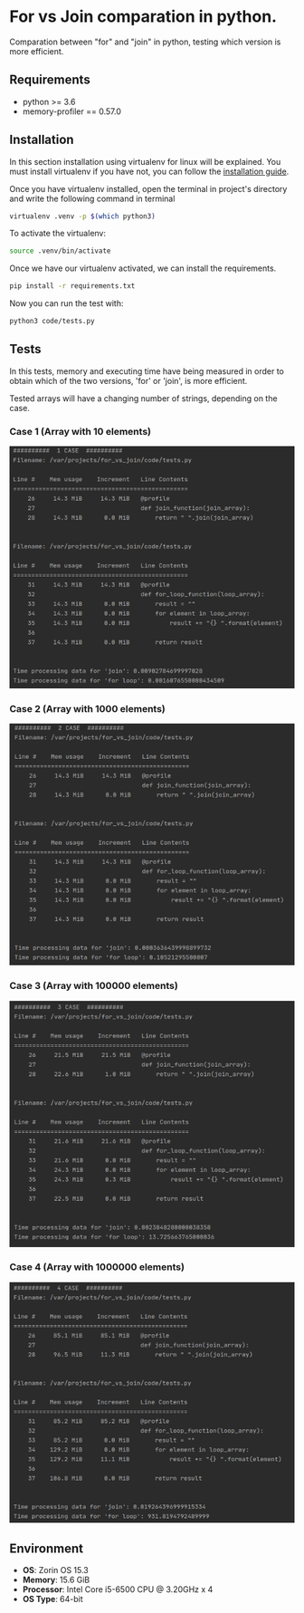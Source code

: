 # For vs Join comparation in python.
Comparation between "for" and "join" in python, testing which version is more efficient.

## Requirements
* python >= 3.6
* memory-profiler == 0.57.0

## Installation
In this section installation using virtualenv for linux will be explained.
You must install virtualenv if you have not, you can follow the 
[installation guide](https://virtualenv.pypa.io/en/stable/installation.html).

Once you have virtualenv installed, open the terminal in project's directory and write the following command in terminal

```bash
virtualenv .venv -p $(which python3)
```

To activate the virtualenv:
```bash
source .venv/bin/activate
```

Once we have our virtualenv activated, we can install the requirements.
```bash
pip install -r requirements.txt
```

Now you can run the test with:
```bash
python3 code/tests.py
```

## Tests
In this tests, memory and executing time have being measured in order to obtain which of the two versions, 
'for' or 'join', is more efficient.

Tested arrays will have a changing number of strings, depending on the case.

### Case 1 (Array with 10 elements)
![Memory and time used to process data in array with 10 elements!](img/cases/first_case.png)

### Case 2 (Array with 1000 elements)
![Memory and time used to process data in array with 1000 elements!](img/cases/second_case.png)

### Case 3 (Array with 100000 elements)
![Memory and time used to process data in array with 100000 elements!](img/cases/third_case.png)

### Case 4 (Array with 1000000 elements)
![Memory and time used to process data in array with 1000000 elements!](img/cases/fourth_case.png)

## Environment
* **OS**: Zorin OS 15.3
* **Memory**: 15.6 GiB
* **Processor**: Intel Core i5-6500 CPU @ 3.20GHz x 4
* **OS Type**: 64-bit
